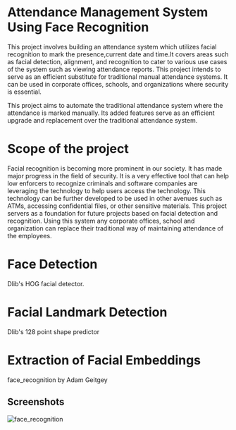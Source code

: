 
# Attendance Management System Using Face Recognition

This project involves building an attendance system which utilizes facial recognition to mark the presence,current date and time.It covers areas such as facial detection, alignment, and recognition to cater to various use cases of the system such as viewing attendance reports. This project intends to serve as an efficient substitute for traditional manual attendance systems. It can be used in corporate offices, schools, and organizations where security is essential.

This project aims to automate the traditional attendance system where the attendance is marked manually. Its added features serve as an efficient upgrade and replacement over the traditional attendance system.

# Scope of the project

Facial recognition is becoming more prominent in our society. It has made major progress in the field of security. It is a very effective tool that can help low enforcers to recognize criminals and software companies are leveraging the technology to help users access the technology. This technology can be further developed to be used in other avenues such as ATMs, accessing confidential files, or other sensitive materials. This project servers as a foundation for future projects based on facial detection and recognition. Using this system any corporate offices, school and organization can replace their traditional way of maintaining attendance of the employees.

# Face Detection

Dlib's HOG facial detector.

# Facial Landmark Detection

Dlib's 128 point shape predictor

# Extraction of Facial Embeddings

face_recognition by Adam Geitgey


## Screenshots

![face_recognition](https://user-images.githubusercontent.com/106022206/170853989-dffec88d-9f32-443f-9cdc-31ea1b1e39c7.png)



